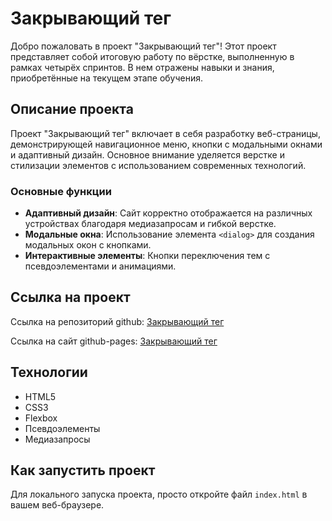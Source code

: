 # Закрывающий тег

Добро пожаловать в проект "Закрывающий тег"! Этот проект представляет собой итоговую работу по вёрстке, выполненную в рамках четырёх спринтов. В нем отражены навыки и знания, приобретённые на текущем этапе обучения.

## Описание проекта

Проект "Закрывающий тег" включает в себя разработку веб-страницы, демонстрирующей навигационное меню, кнопки с модальными окнами и адаптивный дизайн. Основное внимание уделяется верстке и стилизации элементов с использованием современных технологий.

### Основные функции

- **Адаптивный дизайн**: Сайт корректно отображается на различных устройствах благодаря медиазапросам и гибкой верстке.
- **Модальные окна**: Использование элемента `<dialog>` для создания модальных окон с кнопками.
- **Интерактивные элементы**: Кнопки переключения тем с псевдоэлементами и анимациями.

## Ссылка на проект

Ссылка на репозиторий github: [Закрывающий тег](https://github.com/AleksPinchuk/zakrivayuschiy-teg-f)

Ссылка на сайт github-pages: [Закрывающий тег](https://alekspinchuk.github.io/zakrivayuschiy-teg-f/)



## Технологии

- HTML5
- CSS3
- Flexbox
- Псевдоэлементы
- Медиазапросы

## Как запустить проект

Для локального запуска проекта, просто откройте файл `index.html` в вашем веб-браузере.